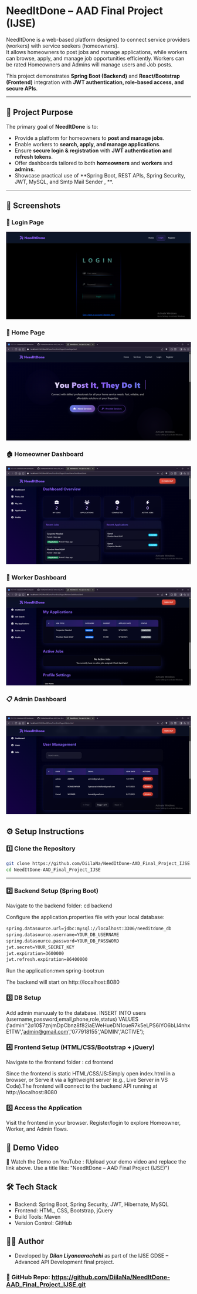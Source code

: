 # NeedItDone – AAD Final Project (IJSE)

NeedItDone is a web-based platform designed to connect service providers (workers) with service seekers (homeowners).  
It allows homeowners to post jobs and manage applications, while workers can browse, apply, and manage job opportunities efficiently. 
Workers can be rated Homeowners and Admins will manage users and Job posts.

This project demonstrates **Spring Boot (Backend)** and **React/Bootstrap (Frontend)** integration with **JWT authentication, role-based access, and secure APIs**.

---

## 🚀 Project Purpose
The primary goal of **NeedItDone** is to:
- Provide a platform for homeowners to **post and manage jobs**.
- Enable workers to **search, apply, and manage applications**.
- Ensure **secure login & registration** with **JWT authentication and refresh tokens**.
- Offer dashboards tailored to both **homeowners** and **workers** and **admins**.
- Showcase practical use of **Spring Boot, REST APIs, Spring Security, JWT, MySQL, and Smtp Mail Sender , **.

---

## 📸 Screenshots

### 🔑 Login Page
![Login Page](FrontEnd/Assets/login.png)
### 🔑 Home Page
![Home Page](FrontEnd/Assets/Homepage.png)

### 🏠 Homeowner Dashboard
![Homeowner Dashboard](FrontEnd/Assets/HomeOwnerDash.png)

### 👷 Worker Dashboard
![Worker Dashboard](FrontEnd/Assets/Worler.png)

### 📋 Admin Dashboard
![Job Posting](FrontEnd/Assets/Admin.png)
---

## ⚙️ Setup Instructions

### 1️⃣ Clone the Repository
```bash
git clone https://github.com/DiilaNa/NeedItDone-AAD_Final_Project_IJSE.git
cd NeedItDone-AAD_Final_Project_IJSE
```

---
### 2️⃣ Backend Setup (Spring Boot)

Navigate to the backend folder: cd backend

Configure the application.properties file with your local database:
```bash
spring.datasource.url=jdbc:mysql://localhost:3306/needitdone_db
spring.datasource.username=YOUR_DB_USERNAME
spring.datasource.password=YOUR_DB_PASSWORD
jwt.secret=YOUR_SECRET_KEY
jwt.expiration=3600000
jwt.refresh.expiration=86400000
```

Run the application:mvn spring-boot:run

The backend will start on http://localhost:8080

### 3️⃣ DB Setup

Add admin manuualy to the database.
INSERT INTO users (username,password,email,phone,role,status) VALUES ('admin''$2a$10$7znjmDpCbnz8f82iaEWeHueDN1cueR7k5eLPS6iYO6bLI4nhxE1TW','admin@gmail.com','077918155','ADMIN','ACTIVE');  


### 4️⃣ Frontend Setup (HTML/CSS/Bootstrap + jQuery)

Navigate to the frontend folder : cd frontend

Since the frontend is static HTML/CSS/JS:Simply open index.html in a browser, or Serve it via a lightweight server (e.g., Live Server in VS Code).The frontend will connect to the backend API running at http://localhost:8080

### 5️⃣ Access the Application

Visit the frontend in your browser. Register/login to explore Homeowner, Worker, and Admin flows.

## 🎥 Demo Video

📌 Watch the Demo on YouTube : (Upload your demo video and replace the link above. Use a title like: "NeedItDone – AAD Final Project (IJSE)")

## 🛠️ Tech Stack

- Backend: Spring Boot, Spring Security, JWT, Hibernate, MySQL
- Frontend: HTML, CSS, Bootstrap, jQuery
- Build Tools: Maven
- Version Control: GitHub

## 👨‍💻 Author
- Developed by ***Dilan Liyanaarachchi*** as part of the IJSE GDSE – Advanced API Development final project.

### 📌 GitHub Repo: https://github.com/DiilaNa/NeedItDone-AAD_Final_Project_IJSE.git

